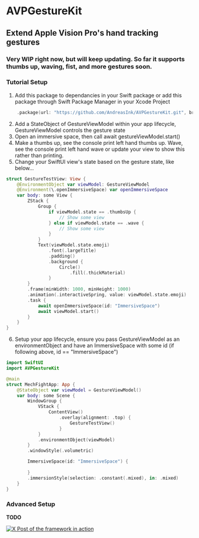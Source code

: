 # AVPGestureKit
## Extend Apple Vision Pro's hand tracking gestures

### Very WIP right now, but will keep updating. So far it supports thumbs up, waving, fist, and more gestures soon.

### Tutorial Setup
1. Add this package to dependancies in your Swift package or add this package through Swift Package Manager in your Xcode Project

```swift
    .package(url: "https://github.com/AndreasInk/AVPGestureKit.git", branch: "main")
```

2. Add a StateObject of GestureViewModel within your app lifecycle, GestureViewModel controls the gesture state
3. Open an immersive space, then call await gestureViewModel.start()
4. Make a thumbs up, see the console print left hand thumbs up. Wave, see the console print left hand wave or update your view to show this rather than printing.
5. Change your SwiftUI view's state based on the gesture state, like below...

```swift
struct GestureTestView: View {
    @EnvironmentObject var viewModel: GestureViewModel
    @Environment(\.openImmersiveSpace) var openImmersiveSpace
    var body: some View {
        ZStack {
            Group {
                if viewModel.state == .thumbsUp {
                    // Show some view
                } else if viewModel.state == .wave {
                    // Show some view
                }
            }
            Text(viewModel.state.emoji)
                .font(.largeTitle)
                .padding()
                .background {
                    Circle()
                        .fill(.thickMaterial)
                }
        }
        .frame(minWidth: 1000, minHeight: 1000)
        .animation(.interactiveSpring, value: viewModel.state.emoji)
        .task {
            await openImmersiveSpace(id: "ImmersiveSpace")
            await viewModel.start()
        }
    }
}
```
6. Setup your app lifecycle, ensure you pass GestureViewModel as an environmentObject and have an ImmersiveSpace with some id (if following above, id == "ImmersiveSpace")
```swift
import SwiftUI
import AVPGestureKit

@main
struct MechFightApp: App {
    @StateObject var viewModel = GestureViewModel()
    var body: some Scene {
        WindowGroup {
            VStack {
                ContentView()
                    .overlay(alignment: .top) {
                        GestureTestView()
                    }
            }
            .environmentObject(viewModel)
        }
        .windowStyle(.volumetric)

        ImmersiveSpace(id: "ImmersiveSpace") {
            
        }
        .immersionStyle(selection: .constant(.mixed), in: .mixed)
    }
}
```

### Advanced Setup
**TODO**

[![X Post of the framework in action](https://github.com/AndreasInk/AVPGestureKit/assets/67549402/9754cbd5-7d37-4089-8488-ae381ff980e3)](https://twitter.com/i/status/1770268102590103964)
